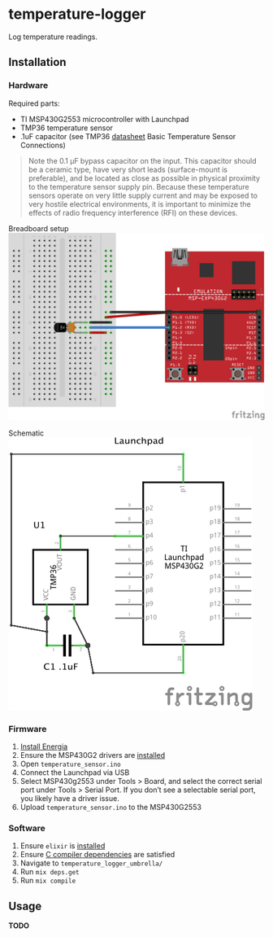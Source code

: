 # temperature-logger
Log temperature readings.

## Installation
### Hardware
Required parts:
- TI MSP430G2553 microcontroller with Launchpad
- TMP36 temperature sensor
- .1uF capacitor (see TMP36 [datasheet](https://cdn.sparkfun.com/datasheets/Sensors/Temp/TMP35_36_37.pdf) Basic Temperature Sensor Connections)
>Note the 0.1 μF bypass capacitor on the input. This capacitor
should be a ceramic type, have very short leads (surface-mount
is preferable), and be located as close as possible in physical
proximity to the temperature sensor supply pin. Because these
temperature sensors operate on very little supply current and
may be exposed to very hostile electrical environments, it is
important to minimize the effects of radio frequency interference
(RFI) on these devices.

Breadboard setup
![Breadboard](/temperature_logger_bb.png?raw=true "Breadboard")

Schematic
![Schematic](/temperature_logger_schem.png?raw=true "Schematic")

### Firmware
1. [Install Energia](http://energia.nu/download/)
1. Ensure the MSP430G2 drivers are [installed](http://energia.nu/pin-maps/guide_msp430g2launchpad/)
1. Open `temperature_sensor.ino`
1. Connect the Launchpad via USB
1. Select MSP430g2553 under Tools > Board, and select the correct serial port under Tools > Serial Port. If you don’t see a selectable serial port, you likely have a driver issue.
1. Upload `temperature_sensor.ino` to the MSP430G2553

### Software
1. Ensure `elixir` is [installed](https://elixir-lang.org/install.html)
1. Ensure [C compiler dependencies](https://github.com/nerves-project/nerves_uart#c-compiler-dependencies) are satisfied
1. Navigate to `temperature_logger_umbrella/`
1. Run `mix deps.get`
1. Run `mix compile`

## Usage
**TODO**

